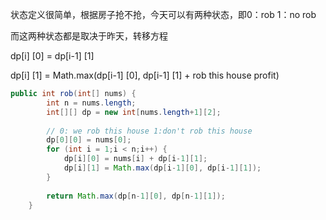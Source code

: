状态定义很简单，根据房子抢不抢，今天可以有两种状态，即0：rob 1：no rob

而这两种状态都是取决于昨天，转移方程

dp[i] [0] = dp[i-1] [1]

dp[i] [1] = Math.max(dp[i-1] [0], dp[i-1] [1] + rob this house profit)

```java
public int rob(int[] nums) {
        int n = nums.length;
        int[][] dp = new int[nums.length+1][2];
        
        // 0: we rob this house 1:don't rob this house
        dp[0][0] = nums[0];
        for (int i = 1;i < n;i++) {
            dp[i][0] = nums[i] + dp[i-1][1];
            dp[i][1] = Math.max(dp[i-1][0], dp[i-1][1]);
        }
        
        return Math.max(dp[n-1][0], dp[n-1][1]);
    }
```

